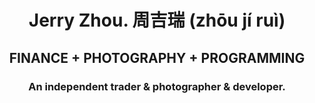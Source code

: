 # <div align="center">Jerry Zhou. 周吉瑞 (zhōu jí ruì)</div>  
  

## <div align="center">FINANCE + PHOTOGRAPHY + PROGRAMMING</div>  
  

### <div align="center">An independent trader & photographer & developer.</div>  

